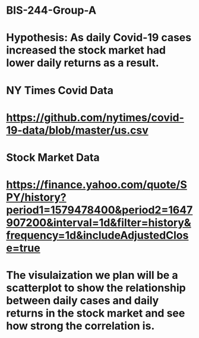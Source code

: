 # BIS-244-Group-A
# Hypothesis: As daily Covid-19 cases increased the stock market had lower daily returns as a result.

# NY Times Covid Data
# https://github.com/nytimes/covid-19-data/blob/master/us.csv

# Stock Market Data
# https://finance.yahoo.com/quote/SPY/history?period1=1579478400&period2=1647907200&interval=1d&filter=history&frequency=1d&includeAdjustedClose=true

# The visulaization we plan will be a scatterplot to show the relationship between daily cases and daily returns in the stock market and see how strong the correlation is.

